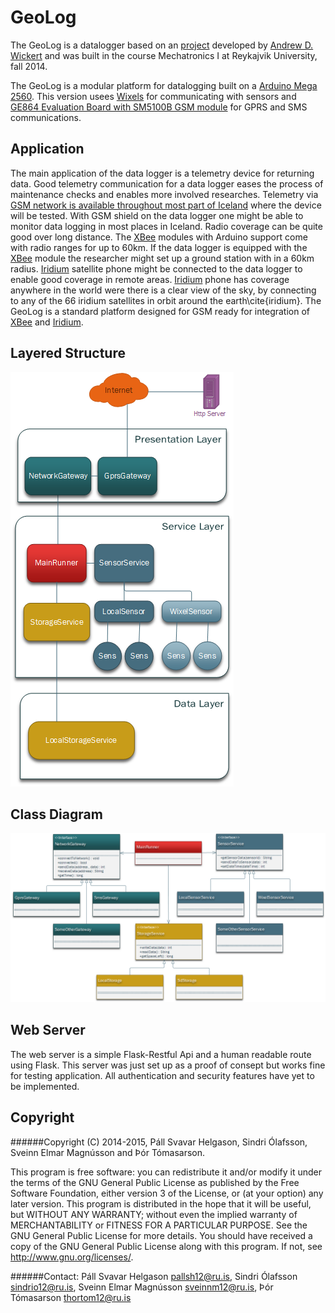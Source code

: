 GeoLog
======

The GeoLog is a datalogger based on an [project](https://github.com/NorthernWidget/ALog-BottleLogger) 
developed by [Andrew D. Wickert](http://instaar.colorado.edu/~wickert/) and was built in the course Mechatronics I at Reykajvik University, fall 2014. 

The GeoLog is a modular platform for datalogging built on a 
[Arduino Mega 2560](http://arduino.cc/en/Main/arduinoBoardMega2560). This version usees
[Wixels](http://www.pololu.com/product/1336) for communicating with sensors and 
[GE864 Evaluation Board with SM5100B GSM module](https://www.sparkfun.com/products/retired/9311) for GPRS and SMS
communications. 

Application
-----------
The main application of the data logger is a telemetry device for returning data. Good telemetry communication for a data logger eases the process of maintenance checks and enables more involved researches.
Telemetry via [GSM network is available throughout most part of Iceland](http://www.vodafone.is/internet/farnet/utbreidsla/) where the device will be tested. With GSM shield on the data logger one might be able to monitor data logging in most places in Iceland. Radio coverage can be quite good over long distance. 
The [XBee](http://www.digi.com/products-overview) modules with Arduino support come with radio ranges for up to 60km. If the data logger is equipped with the [XBee](http://www.digi.com/products-overview) module the researcher might set up a ground station with in a 60km radius.
[Iridium](https://www.iridium.com/default.aspx) satellite phone might be connected to the data logger to enable good coverage in remote areas. [Iridium](https://www.iridium.com/default.aspx) phone has coverage anywhere in the world were there is a clear view of the sky, by connecting to any of the 66 iridium satellites in orbit around the earth\cite{iridium}. The GeoLog is a standard platform designed for GSM ready for integration of  [XBee](http://www.digi.com/products-overview) and [Iridium](https://www.iridium.com/default.aspx).

Layered Structure
-----------------
![Layered Structure](https://raw.githubusercontent.com/sveinnel/geolog/master/Images/Layering.png "Layered Structure")

Class Diagram
-------------
![Class Diagram](https://raw.githubusercontent.com/sveinnel/geolog/master/Images/ClassDiagram.png "Class Diagram")

Web Server
----------
The web server is a simple Flask-Restful Api and a human readable route using Flask. This server was just set up as a proof of consept but works fine for testing application. All authentication and security features have yet to be implemented.

Copyright
---------
######Copyright (C) 2014-2015, Páll Svavar Helgason, Sindri Ólafsson, Sveinn Elmar Magnússon and Þór Tómasarson.

This program is free software: you can redistribute it and/or modify
it under the terms of the GNU General Public License as published by
the Free Software Foundation, either version 3 of the License, or
(at your option) any later version.
This program is distributed in the hope that it will be useful,
but WITHOUT ANY WARRANTY; without even the implied warranty of
MERCHANTABILITY or FITNESS FOR A PARTICULAR PURPOSE.  See the
GNU General Public License for more details.
You should have received a copy of the GNU General Public License
along with this program.  If not, see <http://www.gnu.org/licenses/>.

######Contact:
Páll Svavar Helgason pallsh12@ru.is, 
Sindri Ólafsson sindrio12@ru.is, 
Sveinn Elmar Magnússon sveinnm12@ru.is,
Þór Tómasarson thortom12@ru.is

